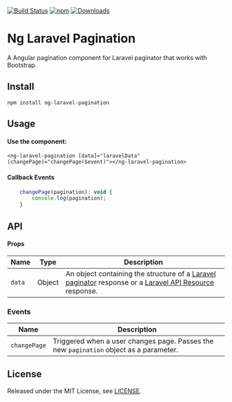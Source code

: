 [![Build Status](https://travis-ci.org/gilbitron/ng-laravel-pagination.svg?branch=master)](https://travis-ci.org/gilbitron/laravel-vue-pagination) 
[![npm](https://img.shields.io/npm/v/laravel-vue-pagination.svg)](https://www.npmjs.com/package/laravel-vue-pagination) 
[![Downloads](https://img.shields.io/npm/dt/ng-laravel-pagination.svg)](https://www.npmjs.com/package/ng-laravel-pagination)


# Ng Laravel Pagination

A Angular pagination component for Laravel paginator that works with Bootstrap.

## Install

```angular2html
npm install ng-laravel-pagination
``` 

## Usage

#### Use the component:
```angular2html
<ng-laravel-pagination [data]="laravelData" (changePage)="changePage($event)"></ng-laravel-pagination>
```

#### Callback Events

```javascript
    changePage(pagination): void {
        console.log(pagination);
    }
```

## API

#### Props

| Name | Type | Description |
| --- | --- | --- |
| `data` | Object | An object containing the structure of a [Laravel paginator](https://laravel.com/docs/5.7/pagination) response or a [Laravel API Resource](https://laravel.com/docs/5.7/eloquent-resources) response. |

### Events

| Name | Description |
| --- | --- |
| `changePage` | Triggered when a user changes page. Passes the new `pagination` object as a parameter. |


## License

Released under the MIT License, see [LICENSE](LICENSE).
